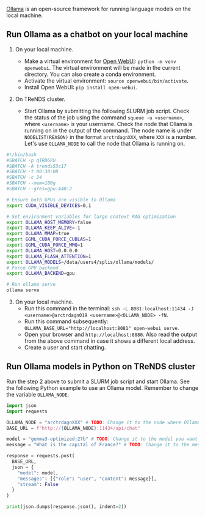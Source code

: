 [Ollama](https://ollama.com/) is an open-source framework for running language models on the local machine.

## Run Ollama as a chatbot on your local machine

1. On your local machine.
    *   Make a virtual environment for [Open WebUI](https://docs.openwebui.com/): `python -m venv openwebui`. The virtual environment will be made in the current directory. You can also create a conda environment.
    *   Activate the virtual environment: `source openwebui/bin/activate`.
    *   Install Open WebUI: `pip install open-webui`.

2. On TReNDS cluster. 
    *   Start Ollama by submitting the following SLURM job script. Check the status of the job using the command `squeue -u <username>`, where `<username>` is your username. Check the node that Ollama is running on in the output of the command. The node name is under `NODELIST(REASON)` in the format `arctrdagnXXX`, where `XXX` is a number. Let's use `OLLAMA_NODE` to call the node that Ollama is running on.

```bash
#!/bin/bash
#SBATCH -p qTRDGPU
#SBATCH -A trends53c17
#SBATCH -t 00:30:00
#SBATCH -c 24
#SBATCH --mem=100g
#SBATCH --gres=gpu:A40:2

# Ensure both GPUs are visible to Ollama
export CUDA_VISIBLE_DEVICES=0,1

# Set environment variables for large context RAG optimization
export OLLAMA_HOST_MEMORY=false
export OLLAMA_KEEP_ALIVE=-1
export OLLAMA_MMAP=true
export GGML_CUDA_FORCE_CUBLAS=1
export GGML_CUDA_FORCE_MMQ=1
export OLLAMA_HOST=0.0.0.0
export OLLAMA_FLASH_ATTENTION=1
export OLLAMA_MODELS=/data/users4/splis/ollama/models/
# Force GPU backend
export OLLAMA_BACKEND=gpu

# Run ollama serve
ollama serve
```

3. On your local machine. 
    *   Run this command in the terminal: `ssh -L 8081:localhost:11434 -J <username>@arctrdagn019 <username>@<OLLAMA_NODE> -fN`.
    *   Run this command subsequently: `OLLAMA_BASE_URL="http://localhost:8081" open-webui serve`.
    *   Open your browser and `http://localhost:8080`. Also read the output from the above command in case it shows a different local address.
    *   Create a user and start chatting.

## Run Ollama models in Python on TReNDS cluster

Run the step 2 above to submit a SLURM job script and start Ollama. See the following Python example to use an Ollama model. Remember to change the variable `OLLAMA_NODE`.

```python
import json
import requests

OLLAMA_NODE = "arctrdagnXXX" # TODO: Change it to the node where Ollama is running
BASE_URL = f"http://{OLLAMA_NODE}:11434/api/chat"

model = "gemma3-optimized:27b" # TODO: Change it to the model you want to use
message = "What is the capital of France?" # TODO: Change it to the message you want to ask the model

response = requests.post(
  BASE_URL,
  json = {
    "model": model,
    "messages": [{"role": "user", "content": message}],
    "stream": False
  }
)

print(json.dumps(response.json(), indent=2))
```